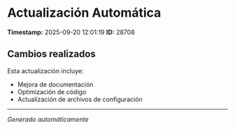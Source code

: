 # Actualización Automática

**Timestamp:** 2025-09-20 12:01:19
**ID:** 28708

## Cambios realizados

Esta actualización incluye:
- Mejora de documentación
- Optimización de código
- Actualización de archivos de configuración

---
*Generado automáticamente*
